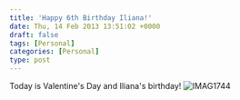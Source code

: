 ```yaml
---
title: 'Happy 6th Birthday Iliana!'
date: Thu, 14 Feb 2013 13:51:02 +0000
draft: false
tags: [Personal]
categories: [Personal]
type: post
---
```


Today is Valentine's Day and Iliana's birthday! ![IMAG1744](http://farm9.staticflickr.com/8249/8472626815_355aff4fbc.jpg)